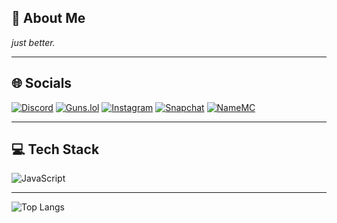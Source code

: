 ## 🎤 About Me

*just better.*

---

## 🌐 Socials

[![Discord](https://img.shields.io/badge/Discord-5865F2?style=for-the-badge&logo=discord&logoColor=white)](https://discord.gg/DHwJuatbjg)
[![Guns.lol](https://img.shields.io/badge/Guns.lol-000000?style=for-the-badge&logo=target&logoColor=white)](https://guns.lol/klxque)
[![Instagram](https://img.shields.io/badge/Instagram-E4405F?style=for-the-badge&logo=instagram&logoColor=white)](https://instagram.com/klxque)
[![Snapchat](https://img.shields.io/badge/Snapchat-FFFC00?style=for-the-badge&logo=snapchat&logoColor=black)](https://snapchat.com/add/klxque)
[![NameMC](https://img.shields.io/badge/NameMC-0D0D0D?style=for-the-badge&logo=minecraft&logoColor=white)](https://namemc.com/profile/klxque1.1)

---

## 💻 Tech Stack

![JavaScript](https://img.shields.io/badge/JavaScript-F7DF1E?style=for-the-badge&logo=javascript&logoColor=black)

---

![Top Langs](https://github-readme-stats.vercel.app/api/top-langs/?username=klxque&layout=compact&theme=radical&hide_border=true)
